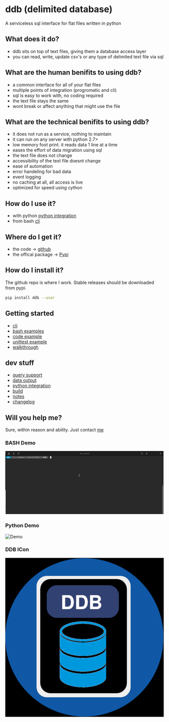 # ddb (delimited database)

 A serviceless sql interface for flat files written in python


## What does it do?
- ddb sits on top of text files, giving them a database access layer
- you can read, write, update csv's or any type of delimited text file via sql


## What are the human benifits to using ddb?
- a common interface for all of your flat files
- multiple points of integration (progromatic and cli)
- sql is easy to work with, no coding required
- the text file stays the same
- wont break or affect anything that might use the file


## What are the technical benifits to using ddb?
- it does not run as a service, nothing to maintain
- it can run on any server with python 2.7>
- low memory foot print. it reads data 1 line at a time
- eases the effort of data migration using sql
- the text file does not change
- accessibility of the text file doesnt change
- ease of automation
- error handeling for bad data
- event logging
- no caching at all, all access is live
- optimized for speed using cython


## How do I use it?
- with python [python integration](docs/python-integration.md)
- from bash [cli](docs/cli.md)


## Where do I get it?
- the code -> [github](https://github.com/chris17453/ddb)
- the offical package -> [Pypi](https://pypi.org/project/ddb/)


## How do I install it?
The github repo is where I work. Stable releases should be downloaded from pypi.
```bash
pip install ddb --user
```


## Getting started
- [cli](docs/cli.md)
- [bash examples](docs/examples.md)
- [code example](/source/examples/example.py)
- [unittest example](/source/test/test.py)
- [walkthrough](docs/walkthrough.md)


## dev stuff
- [query support](docs/query-support.md)
- [data output](docs/output.md)
- [python integration](docs/python-integration.md)
- [build](docs/build.md)
- [notes](docs/notes.md)
- [changelog](docs/changelog.md)


## Will you help me?
Sure, within reason and ability. Just contact [me](mailto:chris174543@gmail.com)


### BASH Demo
![Demo](https://raw.githubusercontent.com/chris17453/ddb/master/docs/ddb-bash-demo.gif)

### Python Demo
![Demo](https://raw.githubusercontent.com/chris17453/ddb/master/docs/ddb-python-demo.gif)

### DDB ICon
![DDB](https://raw.githubusercontent.com/chris17453/ddb/master/source/resources/ddb-icon.png)
